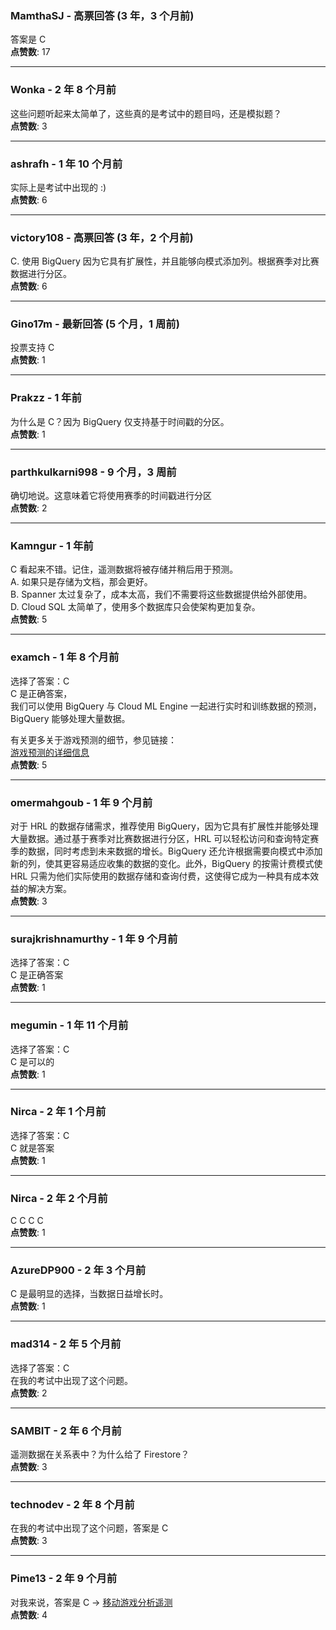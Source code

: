 ### MamthaSJ - 高票回答 (3 年，3 个月前)  
  答案是 C  
  **点赞数**: 17  
  
  ---
  
  ### Wonka - 2 年 8 个月前  
  这些问题听起来太简单了，这些真的是考试中的题目吗，还是模拟题？  
  **点赞数**: 3  
  
  ---
  
  ### ashrafh - 1 年 10 个月前  
  实际上是考试中出现的 :)  
  **点赞数**: 6  
  
  ---
  
  ### victory108 - 高票回答 (3 年，2 个月前)  
  C. 使用 BigQuery 因为它具有扩展性，并且能够向模式添加列。根据赛季对比赛数据进行分区。  
  **点赞数**: 6  
  
  ---
  
  ### Gino17m - 最新回答 (5 个月，1 周前)  
  投票支持 C  
  **点赞数**: 1  
  
  ---
  
  ### Prakzz - 1 年前  
  为什么是 C？因为 BigQuery 仅支持基于时间戳的分区。  
  **点赞数**: 1  
  
  ---
  
  ### parthkulkarni998 - 9 个月，3 周前  
  确切地说。这意味着它将使用赛季的时间戳进行分区  
  **点赞数**: 2  
  
  ---
  
  ### Kamngur - 1 年前  
  C 看起来不错。记住，遥测数据将被存储并稍后用于预测。    
  A. 如果只是存储为文档，那会更好。    
  B. Spanner 太过复杂了，成本太高，我们不需要将这些数据提供给外部使用。    
  D. Cloud SQL 太简单了，使用多个数据库只会使架构更加复杂。  
  **点赞数**: 5  
  
  ---
  
  ### examch - 1 年 8 个月前  
  选择了答案：C    
  C 是正确答案，    
  我们可以使用 BigQuery 与 Cloud ML Engine 一起进行实时和训练数据的预测，BigQuery 能够处理大量数据。
    
  有关更多关于游戏预测的细节，参见链接：  
  [游戏预测的详细信息](https://cloud.google.com/blog/products/gcp/architecting-live-ncaa-predictions-from-archives-to-insights)  
  **点赞数**: 5  
  
  ---
  
  ### omermahgoub - 1 年 9 个月前  
  对于 HRL 的数据存储需求，推荐使用 BigQuery，因为它具有扩展性并能够处理大量数据。通过基于赛季对比赛数据进行分区，HRL 可以轻松访问和查询特定赛季的数据，同时考虑到未来数据的增长。BigQuery 还允许根据需要向模式中添加新的列，使其更容易适应收集的数据的变化。此外，BigQuery 的按需计费模式使 HRL 只需为他们实际使用的数据存储和查询付费，这使得它成为一种具有成本效益的解决方案。  
  **点赞数**: 3  
  
  ---
  
  ### surajkrishnamurthy - 1 年 9 个月前  
  选择了答案：C    
  C 是正确答案  
  **点赞数**: 1  
  
  ---
  
  ### megumin - 1 年 11 个月前  
  选择了答案：C    
  C 是可以的  
  **点赞数**: 1  
  
  ---
  
  ### Nirca - 2 年 1 个月前  
  选择了答案：C    
  C 就是答案  
  **点赞数**: 1  
  
  ---
  
  ### Nirca - 2 年 2 个月前  
  C C C C  
  **点赞数**: 1  
  
  ---
  
  ### AzureDP900 - 2 年 3 个月前  
  C 是最明显的选择，当数据日益增长时。  
  **点赞数**: 1  
  
  ---
  
  ### mad314 - 2 年 5 个月前  
  选择了答案：C    
  在我的考试中出现了这个问题。  
  **点赞数**: 2  
  
  ---
  
  ### SAMBIT - 2 年 6 个月前  
  遥测数据在关系表中？为什么给了 Firestore？  
  **点赞数**: 3  
  
  ---
  
  ### technodev - 2 年 8 个月前  
  在我的考试中出现了这个问题，答案是 C  
  **点赞数**: 3  
  
  ---
  
  ### Pime13 - 2 年 9 个月前  
  对我来说，答案是 C -> [移动游戏分析遥测](https://cloud.google.com/architecture/mobile-gaming-analysis-telemetry)  
  **点赞数**: 4  
  